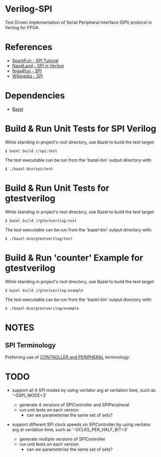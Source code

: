 # Verilog-SPI

Test Driven Implementation of Serial Peripheral Interface (SPI) protocol in Verilog for FPGA.

# References 

- [SparkFun -  SPI Tutorial](https://learn.sparkfun.com/tutorials/serial-peripheral-interface-spi/all)
- [NandLand - SPI in Verilog](https://www.youtube.com/watch?v=TR0Pw89EuGk&list=PLnAoag7Ew-vq5kOyfyNN50xL718AtLoCQ&index=3)
- [fpga4fun - SPI](https://www.fpga4fun.com/SPI1.html)
- [Wikipedia - SPI](https://en.wikipedia.org/wiki/Serial_Peripheral_Interface)

# Dependencies

- [Bazel](https://docs.bazel.build/versions/3.7.0/install.html)


# Build & Run Unit Tests for SPI Verilog

While standing in project's root directory, use Bazel to build the test target:

```
$ bazel build //spi:test
```

The test executable can be run from the 'bazel-bin' output directory with:

```
$ ./bazel-bin/spi/test
```

# Build & Run Unit Tests for gtestverilog

While standing in project's root directory, use Bazel to build the test target:

```
$ bazel build //gtestverilog:test
```

The test executable can be run from the 'bazel-bin' output directory with:

```
$ ./bazel-bin/gtestverilog/test
```
# Build & Run 'counter' Example for gtestverilog

While standing in project's root directory, use Bazel to build the test target:

```
$ bazel build //gtestverilog:example
```

The test executable can be run from the 'bazel-bin' output directory with:

```
$ ./bazel-bin/gtestverilog/example
```

# NOTES

## SPI Terminology

Preferring use of [CONTROLLER and PERIPHERAL](https://www.sparkfun.com/spi_signal_names?_ga=2.39707619.1760252179.1606575342-655091437.1606575342) terminology:

# TODO

- support all 4 SPI modes by using verilator arg at verilation time, such as '-GSPI_MODE=3' 
   - generate 4 versions of SPIController and SPIPeripheral
   - run unit tests on each version
     - can we parameterise the same set of sets?

- support different SPI clock speeds on SPIController by using verilator arg at verilation time, such as '-GCLKS_PER_HALF_BIT=3'
   - generate multiple versions of SPIController
   - run unit tests on each version
     - can we parameterise the same set of sets?
